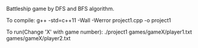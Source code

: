 Battleship game by DFS and BFS algorithm.

To compile:
g++ -std=c++11 -Wall -Werror project1.cpp -o project1

To run(Change 'X' with game number):
./project1 games/gameX/player1.txt games/gameX/player2.txt
